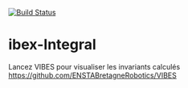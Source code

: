 [![Build Status](https://travis-ci.com/ThomasLeMezo/integralibex.svg?token=7MJCVqaTjrQSyfdwcBiM&branch=master)](https://travis-ci.com/ThomasLeMezo/integralibex)

# ibex-Integral

Lancez VIBES pour visualiser les invariants calculés
https://github.com/ENSTABretagneRobotics/VIBES
